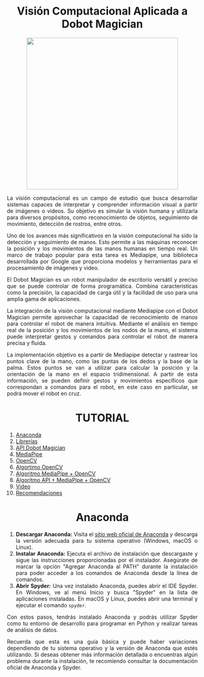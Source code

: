 <div id="header" align = "center">
  <h1 align = "center">Visión Computacional Aplicada a Dobot Magician</h1>
  <img src = "https://media.giphy.com/media/PlLanl8Bzcvr14IfjJ/giphy.gif" width="400"/>  
</div>

<div id = "exp" align = "center"> 
  <p align = "justify">La visión computacional es un campo de estudio que busca desarrollar sistemas capaces de interpretar y comprender información visual a partir    de imágenes o videos. Su objetivo es simular la visión humana y utilizarla para diversos propósitos, como reconocimiento de objetos, seguimiento de movimiento,       detección de rostros, entre otros.</p>
  <p align = "justify">Uno de los avances más significativos en la visión computacional ha sido la detección y seguimiento de manos. Esto permite a las máquinas        reconocer la posición y los movimientos de las manos humanas en tiempo real. Un marco de trabajo popular para esta tarea es Mediapipe, una biblioteca desarrollada    por Google que proporciona modelos y herramientas para el procesamiento de imágenes y video.</p>
  <p align = "justify">El Dobot Magician es un robot manipulador de escritorio versátil y preciso que se puede controlar de forma programática. Combina                 características como la precisión, la capacidad de carga útil y la facilidad de uso para una amplia gama de aplicaciones.</p>
  <p align = "justify">La integración de la visión computacional mediante Mediapipe con el Dobot Magician permite aprovechar la capacidad de reconocimiento de manos    para controlar el robot de manera intuitiva. Mediante el análisis en tiempo real de la posición y los movimientos de los nodos de la mano, el sistema puede         interpretar gestos y comandos para controlar el robot de manera precisa y fluida.</p>  
  <p align = "justify">La implementación objetivo es a partir de Mediapipe detectar y rastrear los puntos clave de la mano, como las puntas de los dedos y la base de la palma. Estos puntos se van a utilizar para calcular la posición y la orientación de la mano en el espacio tridimensional. A partir de esta información, se pueden definir gestos y movimientos específicos que correspondan a comandos para el robot, en este caso en particular, se podrá mover el robot en cruz.</p>
</div>
<div id = "tutorial" align = "center">
  <h1 align = "center">TUTORIAL</h1>
  <ol align = "justify">
    <li><a href="#anaconda">Anaconda</a></li>
    <li><a href="#librerias">Librerías</a></li>
    <li><a href="#API">API Dobot Magician</a></li>
    <li><a href="#mediapipe">MediaPipe</a></li>
    <li><a href="#cv2">OpenCV</a></li>
    <li><a href="#camara">Algortimo OpenCV</a></li>
    <li><a href="#manos">Algoritmo MediaPipe + OpenCV</a></li>
    <li><a href="#final">Algoritmo API + MediaPipe + OpenCV</a></li>
    <li><a href="#video">Video</a></li>
    <li><a href="#recomendacion">Recomendaciones</a></li>
  </ol>
  
  
</div>

<div id = "1" align = "center">
  <h1 id="anaconda" align = "center">Anaconda</h1>
<ol align = "justify">
  <li><strong>Descargar Anaconda:</strong> Visita el <a href="https://www.anaconda.com/products/individual">sitio web oficial de Anaconda</a> y descarga la versión adecuada para tu sistema operativo (Windows, macOS o Linux).</li>
  
  <li><strong>Instalar Anaconda:</strong> Ejecuta el archivo de instalación que descargaste y sigue las instrucciones proporcionadas por el instalador. Asegúrate de marcar la opción "Agregar Anaconda al PATH" durante la instalación para poder acceder a los comandos de Anaconda desde la línea de comandos.</li>
  
  <li><strong>Abrir Spyder:</strong> Una vez instalado Anaconda, puedes abrir el IDE Spyder. En Windows, ve al menú Inicio y busca "Spyder" en la lista de aplicaciones instaladas. En macOS y Linux, puedes abrir una terminal y ejecutar el comando <code>spyder</code>.</li>
</ol>

<p align = "justify">Con estos pasos, tendrás instalado Anaconda y podrás utilizar Spyder como tu entorno de desarrollo para programar en Python y realizar tareas de análisis de datos.</p>

<p align = "justify">Recuerda que esta es una guía básica y puede haber variaciones dependiendo de tu sistema operativo y la versión de Anaconda que estés utilizando. Si deseas obtener más información detallada o encuentras algún problema durante la instalación, te recomiendo consultar la documentación oficial de Anaconda y Spyder.</p>

</div>



